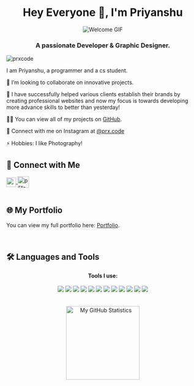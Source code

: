 <!-- <!DOCTYPE html>
<html lang="en">
<head>
    <meta charset="UTF-8">
    <meta name="viewport" content="width=device-width, initial-scale=1.0">
    <title>Priyanshu's Profile</title>
    <style>
        body {
            font-family: Arial, sans-serif;
            margin: 20px;
        }
        img {
            max-width: 100%;
        }
    </style>
</head>
<body>
-->
<!-- 
     This content is protected! 
     Watermark: prxcode 
-->

<h1 align="center">Hey Everyone 👋, I'm Priyanshu</h1>
<div align="center">
    <img src="https://i.pinimg.com/originals/fb/c6/f3/fbc6f31bd3b84159470b973aca7e0f97.gif" alt="Welcome GIF">
</div>
<h3 align="center">A passionate Developer & Graphic Designer.</h3>

<p align="left">
    <img src="https://komarev.com/ghpvc/?username=prxcode&label=Profile%20views&color=0e75b6&style=flat" alt="prxcode" />
</p>

<p> I am Priyanshu, a programmer and a cs student.</p>

<p>🔗 I’m looking to collaborate on innovative projects.</p>

<p>🤝 I have successfully helped various clients establish their brands by creating professional websites and now my focus is towards developing more advance skills to better than yesterday!</p>

<p>👨‍💻 You can view all of my projects on <a href="https://github.com/prxcode?tab=repositories" target="_blank">GitHub</a>.</p>

<p>🎨 Connect with me on Instagram at <a href="https://instagram.com/prx.code" target="_blank">@prx.code</a></p>

<p>⚡ Hobbies: I like Photography!</p>
<!-- 
     This content is protected. 
     Watermark: prxcode 
-->

## 🔗 Connect with Me

<div align="left">
  <a href="https://instagram.com/prx.design" target="_blank">
      <img align="center" src="https://raw.githubusercontent.com/prxcode/prxcode/main/icons/instapix.png" alt="prx.design" height="25" width="25" />
  </a>
  <a href="https://www.youtube.com/@prx-design" target="_blank">
      <img align="center" src="https://raw.githubusercontent.com/prxcode/prxcode/main/icons/ytpix.svg" alt="prx-design" height="30" width="30" />
  </a>
</div>

<br>

## 🌐 My Portfolio

You can view my full portfolio here: [Portfolio](https://nullnet.netlify.app).

<br>

## 🛠️ Languages and Tools

<div align="center">
  <h4>Tools I use:</h4>
  <img src="https://img.shields.io/badge/css3-%231572B6.svg?style=for-the-badge&logo=css3&logoColor=white">
  <img src="https://img.shields.io/badge/python-3670A0?style=for-the-badge&logo=python&logoColor=ffdd54">
  <img src="https://img.shields.io/badge/javascript-%23323330.svg?style=for-the-badge&logo=javascript&logoColor=%23F7DF1E">
  <img src="https://img.shields.io/badge/figma-%23F24E1E.svg?style=for-the-badge&logo=figma&logoColor=white">
  <img src="https://img.shields.io/badge/html5-%23E34F26.svg?style=for-the-badge&logo=html5&logoColor=white">
  <img src="https://img.shields.io/badge/bootstrap-%23563D7C.svg?style=for-the-badge&logo=bootstrap&logoColor=white">
  <img src="https://img.shields.io/badge/mysql-%2300f.svg?style=for-the-badge&logo=mysql&logoColor=white">
  <img src="https://img.shields.io/badge/adobe%20photoshop-%2331A8FF.svg?style=for-the-badge&logo=adobe%20photoshop&logoColor=white">
  <img src="https://img.shields.io/badge/c-%2300599C.svg?style=for-the-badge&logo=c&logoColor=white">
  <img src="https://img.shields.io/badge/adobe%20illustrator-%23FF9A00.svg?style=for-the-badge&logo=adobe%20illustrator&logoColor=white">
  <img src="https://img.shields.io/badge/Kali%20Linux-557C94.svg?style=for-the-badge&logo=Kali-Linux&logoColor=white">
  <img src="https://img.shields.io/badge/Adobe%20Premiere%20Pro-9999FF.svg?style=for-the-badge&logo=Adobe-Premiere-Pro&logoColor=white">
</div>

<br>
<!-- 
     This content is protected
     Watermark: prxcode 
-->

<div align="center">
   <br/>
    <img alt="My GitHub Statistics" src="https://github-readme-stats-git-masterrstaa-rickstaa.vercel.app/api/top-langs/?username=prxcode&langs_count=8&layout=compact&theme=dark" height="192px"/>
    <br/>
</div>
<!-- 
     This content is protected. 
     Watermark: artistic.py 
-->
</body>
</html>
